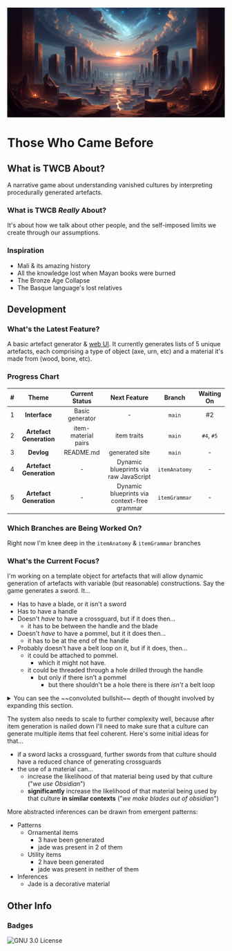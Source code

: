 ![Ruins under a night sky](/img/banner.png)

# Those Who Came Before

## What is TWCB About?

A narrative game about understanding vanished cultures by interpreting procedurally generated artefacts.

### What is TWCB *Really* About?

It's about how we talk about other people, and the self-imposed limits we create through our assumptions.

### Inspiration

- Mali & its amazing history
- All the knowledge lost when Mayan books were burned
- The Bronze Age Collapse
- The Basque language's lost relatives

## Development

### What's the Latest Feature?

A basic artefact generator & [web UI](https://jasonwarrenuk.github.io/Those-Who-Came-Before/). It currently generates lists of 5 unique artefacts, each comprising a type of object (axe, urn, etc) and a material it's made from (wood, bone, etc).

### Progress Chart

| # | Theme | Current Status | Next Feature | Branch | Waiting On |
| :---: | :---: | :---: | :---: | :---: | :---: |
| 1 | **Interface** | Basic generator | - | `main` | #2 |
| 2 | **Artefact Generation** | item-material pairs | item traits | `main` | `#4`, `#5` |
| 3 | **Devlog** | README.md | generated site | `main` | - |
| 4 | **Artefact Generation** | - | Dynamic blueprints via raw JavaScript | `itemAnatomy` | - |
| 5 | **Artefact Generation** | - | Dynamic blueprints via context-free grammar | `itemGrammar` | - |

### Which Branches are Being Worked On?

Right now I'm knee deep in the `itemAnatomy` & `itemGrammar` branches

### What's the Current Focus?

I'm working on a template object for artefacts that will allow dynamic generation of artefacts with variable (but reasonable) constructions. Say the game generates a sword. It...

- Has to have a blade, or it isn't a sword
- Has to have a handle
- Doesn't *have* to have a crossguard, but if it does then...
	- it has to be between the handle and the blade
- Doesn't *have* to have a pommel, but it it does then...
	- it has to be at the end of the handle
- Probably doesn't have a belt loop on it, but if it does, then...
	- it could be attached to pommel.
 		- which it might not have.
 	- it could be threaded through a hole drilled through the handle
  		- but only if there isn't a pommel
    		- but there shouldn't be a hole there is there *isn't* a belt loop

<details>
	
<summary>You can see the ~~convoluted bullshit~~ depth of thought involved by expanding this section.</summary>

### Artefact Generation Flowchart

```mermaid
graph TD
type["`**Type**
	What is this object?
	*Sword*
	*Vase*
	*Brooch*
`"]

type ---> chance
type ---> loc1
type ---> loc2
type ---> orientation
type ---> position

chance["`**Likelihood**
	% chance part exists
`"]

chance -.-> part1
chance -.-> part2

position["`**Position**
	Position when in use
	*Held*
	*Free*
	*Worn*
`"]

orientation["`**Orientation**
	Directionality of object
	*Near -> Far*
	*Bottom -> Top*
	*Back -> Front*
`"]

position & orientation ---> loc1 & loc2

loc1["`**Slot**
	Potential part
	*Grip*
	*Base*
	*Pin*
`"]
loc2["`**Slot**
	Potential part
	*Blade*
	*Mouth*
	*Frontpiece*
`"]

loc1 -..-> part1
loc2 -..-> part2

part1["`**Part**
	If generated
`"]


part2["`**Part**
	If generated
`"]

part1 ---> material1
part2 ---> material2

material1["`**Material**
	What it's made from
	*Bone*
	*Clay*
	*Tin*
`"]
material2["`**Material**
	What it's made from
	*Obsidian*
	*Clay*
	*Jade*
`"]
```

</details>

The system also needs to scale to further complexity well, because after item generation is nailed down I'll need to make sure that a culture can generate multiple items that feel coherent. Here's some initial ideas for that...

- if a sword lacks a crossguard, further swords from that culture should have a reduced chance of generating crossguards
- the use of a material can...
  - increase the likelihood of that material being used by that culture ("*we use Obsidian*")
  - **significantly** increase the likelihood of that material being used by that culture **in similar contexts** ("*we make blades out of obsidian*")

More abstracted inferences can be drawn from emergent patterns:

- Patterns
  - Ornamental items
    - 3 have been generated
    - jade was present in 2 of them
  - Utility items
    - 2 have been generated
    - jade was present in neither of them
- Inferences
  - Jade is a decorative material

## Other Info

### Badges

![GNU 3.0 License](https://img.shields.io/badge/license-GNU_General_Public_License_3.0-pink)
